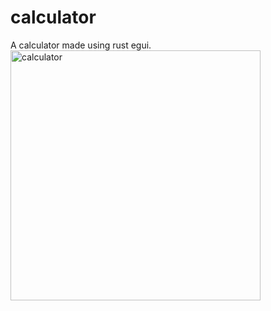 # calculator

A calculator made using rust egui.<img width="400" alt="calculator" src="https://user-images.githubusercontent.com/112485825/211178295-aa8ba658-95dc-4134-ae13-547800993f86.png">
